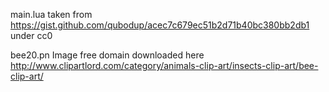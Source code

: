 
main.lua taken from https://gist.github.com/qubodup/acec7c679ec51b2d71b40bc380bb2db1 under cc0

bee20.pn Image free domain downloaded here http://www.clipartlord.com/category/animals-clip-art/insects-clip-art/bee-clip-art/
